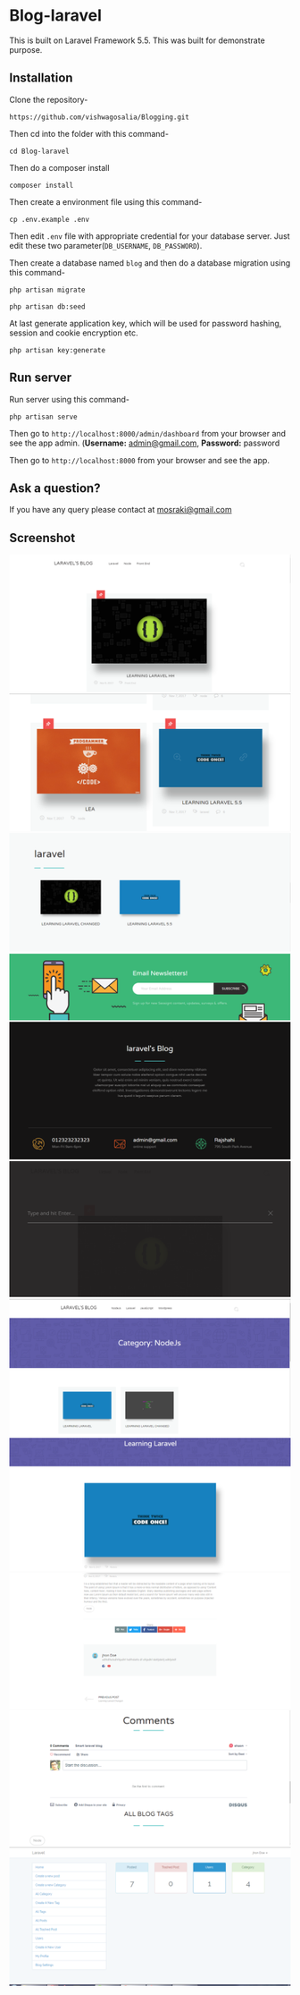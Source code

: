 # Blog-laravel
This is built on Laravel Framework 5.5. This was built for demonstrate purpose.

## Installation

Clone the repository-
```
https://github.com/vishwagosalia/Blogging.git
```

Then cd into the folder with this command-
```
cd Blog-laravel
```

Then do a composer install
```
composer install
```

Then create a environment file using this command-
```
cp .env.example .env
```

Then edit `.env` file with appropriate credential for your database server. Just edit these two parameter(`DB_USERNAME`, `DB_PASSWORD`).

Then create a database named `blog` and then do a database migration using this command-
```
php artisan migrate
```


```
php artisan db:seed
```


At last generate application key, which will be used for password hashing, session and cookie encryption etc.
```
php artisan key:generate
```

## Run server

Run server using this command-
```
php artisan serve
```

Then go to `http://localhost:8000/admin/dashboard` from your browser and see the app admin. (<b>Username:</b> admin@gmail.com, <b>Password:</b> password




Then go to `http://localhost:8000` from your browser and see the app.



## Ask a question?

If you have any query please contact at mosraki@gmail.com

## Screenshot

![Home Page](/screenshots/1.PNG)
![Front Page Category](/screenshots/2.PNG)
![Category Posts](/screenshots/3.PNG)
![NewsLetter Subscribe](/screenshots/4.PNG)
![Blog Footer](/screenshots/5.PNG)
![Search Page](/screenshots/6.PNG)
![Category Post page](/screenshots/7.PNG)
![Single Post Page](/screenshots/8.PNG)
![Share Tag Posts](/screenshots/9.PNG)
![Comments Section](/screenshots/10.PNG)
![admin](/screenshots/11.PNG)

